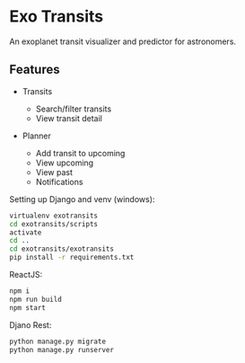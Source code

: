 # Exo Transits

An exoplanet transit visualizer and predictor for astronomers.

## Features
- Transits
    - Search/filter transits
    - View transit detail

- Planner
    - Add transit to upcoming
    - View upcoming
    - View past
    - Notifications

Setting up Django and venv (windows): 
```bash
virtualenv exotransits
cd exotransits/scripts
activate
cd ..
cd exotransits/exotransits
pip install -r requirements.txt
```

ReactJS:
```bash
npm i
npm run build
npm start
```

Djano Rest:
```bash
python manage.py migrate
python manage.py runserver
```

